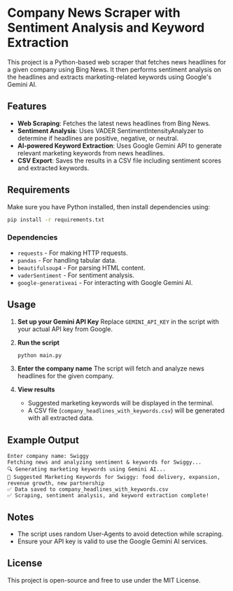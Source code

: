 # Company News Scraper with Sentiment Analysis and Keyword Extraction

This project is a Python-based web scraper that fetches news headlines for a given company using Bing News. It then performs sentiment analysis on the headlines and extracts marketing-related keywords using Google's Gemini AI.

## Features
- **Web Scraping**: Fetches the latest news headlines from Bing News.
- **Sentiment Analysis**: Uses VADER SentimentIntensityAnalyzer to determine if headlines are positive, negative, or neutral.
- **AI-powered Keyword Extraction**: Uses Google Gemini API to generate relevant marketing keywords from news headlines.
- **CSV Export**: Saves the results in a CSV file including sentiment scores and extracted keywords.

## Requirements
Make sure you have Python installed, then install dependencies using:
```bash
pip install -r requirements.txt
```

### Dependencies
- `requests` - For making HTTP requests.
- `pandas` - For handling tabular data.
- `beautifulsoup4` - For parsing HTML content.
- `vaderSentiment` - For sentiment analysis.
- `google-generativeai` - For interacting with Google Gemini AI.

## Usage
1. **Set up your Gemini API Key**
   Replace `GEMINI_API_KEY` in the script with your actual API key from Google.

2. **Run the script**
   ```bash
   python main.py
   ```

3. **Enter the company name**
   The script will fetch and analyze news headlines for the given company.

4. **View results**
   - Suggested marketing keywords will be displayed in the terminal.
   - A CSV file (`company_headlines_with_keywords.csv`) will be generated with all extracted data.

## Example Output
```
Enter company name: Swiggy
Fetching news and analyzing sentiment & keywords for Swiggy...
🔍 Generating marketing keywords using Gemini AI...
🚀 Suggested Marketing Keywords for Swiggy: food delivery, expansion, revenue growth, new partnership
✅ Data saved to company_headlines_with_keywords.csv
✅ Scraping, sentiment analysis, and keyword extraction complete!
```

## Notes
- The script uses random User-Agents to avoid detection while scraping.
- Ensure your API key is valid to use the Google Gemini AI services.

## License
This project is open-source and free to use under the MIT License.

